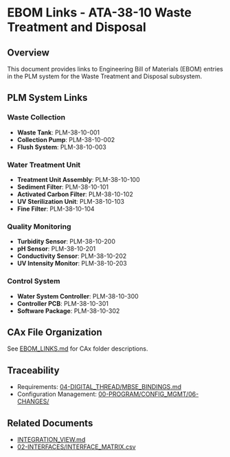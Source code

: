 # EBOM Links - ATA-38-10 Waste Treatment and Disposal

## Overview

This document provides links to Engineering Bill of Materials (EBOM) entries in the PLM system for the Waste Treatment and Disposal subsystem.

## PLM System Links

### Waste Collection
- **Waste Tank**: PLM-38-10-001
- **Collection Pump**: PLM-38-10-002
- **Flush System**: PLM-38-10-003

### Water Treatment Unit
- **Treatment Unit Assembly**: PLM-38-10-100
- **Sediment Filter**: PLM-38-10-101
- **Activated Carbon Filter**: PLM-38-10-102
- **UV Sterilization Unit**: PLM-38-10-103
- **Fine Filter**: PLM-38-10-104

### Quality Monitoring
- **Turbidity Sensor**: PLM-38-10-200
- **pH Sensor**: PLM-38-10-201
- **Conductivity Sensor**: PLM-38-10-202
- **UV Intensity Monitor**: PLM-38-10-203

### Control System
- **Water System Controller**: PLM-38-10-300
- **Controller PCB**: PLM-38-10-301
- **Software Package**: PLM-38-10-302

## CAx File Organization

See [EBOM_LINKS.md](../../../ATA-21_AIR_CONDITIONING/SUBSYSTEMS/ATA-21-00_ENV_CONTROL_PACKS/PLM/EBOM_LINKS.md) for CAx folder descriptions.

## Traceability

- Requirements: [04-DIGITAL_THREAD/MBSE_BINDINGS.md](../../../../04-DIGITAL_THREAD/MBSE_BINDINGS.md)
- Configuration Management: [00-PROGRAM/CONFIG_MGMT/06-CHANGES/](../../../../../../00-PROGRAM/CONFIG_MGMT/06-CHANGES/)

## Related Documents

- [INTEGRATION_VIEW.md](../../INTEGRATION_VIEW.md)
- [02-INTERFACES/INTERFACE_MATRIX.csv](../../../../02-INTERFACES/INTERFACE_MATRIX.csv)

